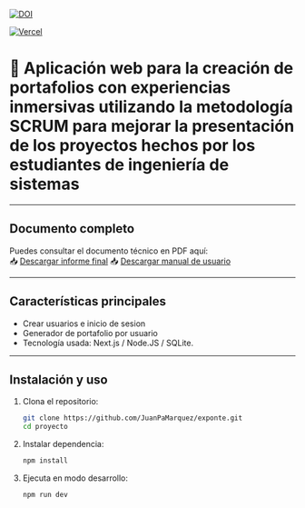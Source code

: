 [![DOI](https://zenodo.org/badge/DOI/10.5281/zenodo.15694094.svg)](https://doi.org/10.5281/zenodo.15694094)

[![Vercel](https://img.shields.io/badge/Deployed%20on-Vercel-black?logo=vercel)](https://exponte.vercel.app)


# 📘 Aplicación web para la creación de portafolios con experiencias inmersivas utilizando la metodología SCRUM para mejorar la presentación de los proyectos hechos por los estudiantes de ingeniería de sistemas

---

## Documento completo

Puedes consultar el documento técnico en PDF aquí:  
📥 [Descargar informe final](./docs/InformeFinal%20-%20Juan%20Marquez.pdf)
📥 [Descargar manual de usuario](./docs/Manual%20de%20usuario%20EXPONTE%20-%20Juan%20Marquez.pdf)

---

## Características principales

- Crear usuarios e inicio de sesion
- Generador de portafolio por usuario
- Tecnología usada: Next.js / Node.JS / SQLite.

---

## Instalación y uso

1. Clona el repositorio:
   ```bash
   git clone https://github.com/JuanPaMarquez/exponte.git
   cd proyecto

2. Instalar dependencia:
   ```bash
   npm install

3. Ejecuta en modo desarrollo:
   ```bash
   npm run dev